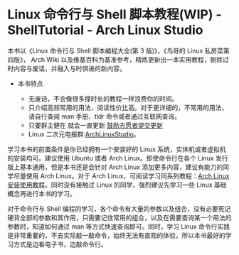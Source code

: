 # Linux 命令行与 Shell 脚本教程(WIP) - ShellTutorial - Arch Linux Studio<!-- {docsify-ignore-all} -->

本书以《Linux 命令行与 Shell 脚本编程大全(第 3 版)》，《鸟哥的 Linux 私房菜第四版》， Arch Wiki 以及维基百科为基准参考，精炼更新出一本实用教程，剔除过时内容与废话，并融入与时俱进的新内容。

- 本书特点

  - 无废话，不会像很多撑时长的教程一样浪费你的时间。
  - 只介绍高频常用的用法，阅读性价比高。对于更详细的，不常用的用法，请自行查阅 man 手册、tldr 命令或者通过互联网查询。
  - 只要群主健在 就会一直更新 [鼓励志愿者提交更新](CONTRIBUTING.md)
  - Linux 二次元电报群:[ArchLinuxStudio](https://t.me/FSF_Ministry_of_Truth)。

学习本书的前置条件是你已经拥有一个安装好的 Linux 系统，实体机或者虚拟机的安装均可。建议使用 Ubuntu 或者 Arch Linux。即使命令行在各个 Linux 发行版上基本通用，但是本书还是会针对 Arch Linux 添加更多内容，建议有能力的同学尽量使用 Arch Linux。对于 Arch Linux，可阅读学习同系列教程：[Arch Linux 安装使用教程](https://ArchLinuxStudio.github.io/ArchLinuxTutorial/#/)。同时没有接触过 Linux 的同学，强烈建议先学习一些 Linux 基础概念再进行本书的学习。

对于命令行与 Shell 编程的学习，各个命令有大量的参数以及组合，没有必要死记硬背全部的参数和其作用，只需要记住常用的组合，以及在需要查询某一个用法的参数时，知道如何通过 man 等方式快速查询即可。同时，学习 Linux 命令行实践是非常重要的，不去实际敲一敲命令，始终无法有直观的体验，所以本书最好的学习方式是边看电子书，边敲命令行。
